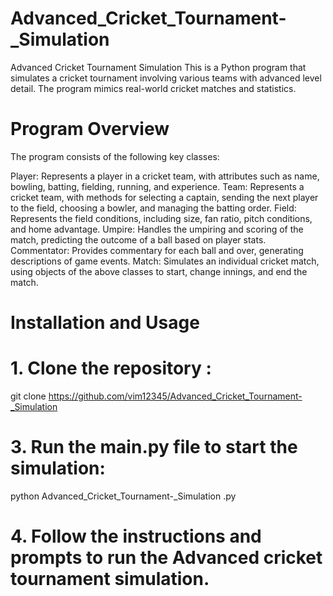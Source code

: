 # Advanced_Cricket_Tournament-_Simulation
Advanced Cricket Tournament Simulation
This is a Python program that simulates a cricket tournament involving various teams with advanced level detail. The program mimics real-world cricket matches and statistics.
# Program Overview 
The program consists of the following key classes:

Player: Represents a player in a cricket team, with attributes such as name, bowling, batting, fielding, running, and experience.
Team: Represents a cricket team, with methods for selecting a captain, sending the next player to the field, choosing a bowler, and managing the batting order.
Field: Represents the field conditions, including size, fan ratio, pitch conditions, and home advantage.
Umpire: Handles the umpiring and scoring of the match, predicting the outcome of a ball based on player stats.
Commentator: Provides commentary for each ball and over, generating descriptions of game events.
Match: Simulates an individual cricket match, using objects of the above classes to start, change innings, and end the match.
 

 # Installation and Usage

# 1. Clone the repository :
git clone https://github.com/vim12345/Advanced_Cricket_Tournament-_Simulation
#  3. Run the main.py file to start the simulation:
python  Advanced_Cricket_Tournament-_Simulation
.py
# 4. Follow the instructions and prompts to run the Advanced cricket tournament simulation.
